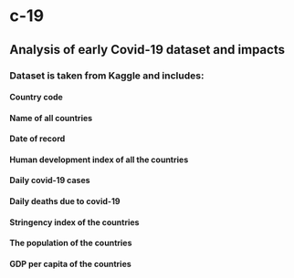 # c-19

## Analysis of early Covid-19 dataset and impacts

### Dataset is taken from Kaggle and includes:

#### Country code
#### Name of all countries
#### Date of record
#### Human development index of all the countries
#### Daily covid-19 cases
#### Daily deaths due to covid-19
#### Stringency index of the countries
#### The population of the countries
#### GDP per capita of the countries